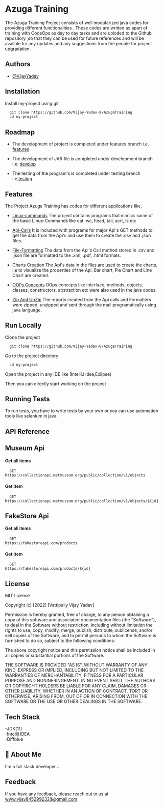 
# Azuga Training

The Azuga Training Project consists of well modularized java codes for providing different functionalities . These codes are written as apart of training with CodeOps as day to day tasks and are uploded to the Github repository ,so that they can be used for future references and will be availble for any updates and any suggestions from the people for project upgradation. 


## Authors

- [@VijayYadav](https://github.com/Vijay-Yadav-8)


## Installation

Install my-project using git

```bash
  git clone https://github.com/Vijay-Yadav-8/AzugaTraining
  cd my-project
```
    
## Roadmap

- The development of project is completed under features branch i.e, [features](https://github.com/Vijay-Yadav-8/AzugaTraining/tree/features)

- The development of JAR file is completed under development branch i.e, [develop](https://github.com/Vijay-Yadav-8/AzugaTraining/tree/develop)

- The testing of the program's is completed under testing branch i.e,[testing](https://github.com/Vijay-Yadav-8/AzugaTraining/tree/testing)

## Features

The Project Azuga Training has codes for different applications like,
- [Linux-commands](https://github.com/Vijay-Yadav-8/AzugaTraining/tree/features/week1#:~:text=15%20days%20ago)
The project contains programs that mimics some of the basic Linux-Commands like cat, wc, head, tail, sort, ls etc

- [Api-Calls](https://github.com/Vijay-Yadav-8/AzugaTraining/tree/features/week2)
It is included with programs for major Api's GET methods to get the data from the Api's and use them to create the .csv and .json files. 

- [File-Formatting](https://github.com/Vijay-Yadav-8/AzugaTraining/tree/features/week3)
The data from the Api's Call method stored in .csv and .json file are formatted to the .xml, .pdf, .html formats.

- [Charts Creation](https://github.com/Vijay-Yadav-8/AzugaTraining/tree/features/week3)
The Api's data in the files are used to create the charts, i.e to visualize the properties of the Api. Bar chart, Pie Chart and Line Chart are created.

- [OOPs Concepts](https://github.com/Vijay-Yadav-8/AzugaTraining/tree/features/oop)
OOps concepts like interface, methods, objects, classes, constructors, abstraction etc were also used in the java codes.

- [Zip And UnZip](https://github.com/Vijay-Yadav-8/AzugaTraining/tree/features/week4)
The reports created from the Api calls and Formatters were zipped, unzipped and sent through the mail programatically using java language.

## Run Locally

Clone the project

```bash
  git clone https://github.com/Vijay-Yadav-8/AzugaTraining
```

Go to the project directory

```bash
  cd my-project
```

Open the project in any IDE like (IntelliJ idea,Eclipse)

Then you can directly start working on the project




## Running Tests

To run tests, you have to write tests by your own or you can use automation tools like selenium in java.



## API Reference

## Museum Api

#### Get all items

```http
  GET 
https://collectionapi.metmuseum.org/public/collection/v1/objects
```

#### Get item

```http
  GET 
https://collectionapi.metmuseum.org/public/collection/v1/objects/${id}
```

## FakeStore Api
#### Get all items

```http
  GET 
https://fakestoreapi.com/products
```

#### Get item

```http
  GET 
https://fakestoreapi.com/products/${id}
```

## License

MIT License

Copyright (c) [2022] [Vattipally Vijay Yadav]

Permission is hereby granted, free of charge, to any person obtaining a copy
of this software and associated documentation files (the "Software"), to deal
in the Software without restriction, including without limitation the rights
to use, copy, modify, merge, publish, distribute, sublicense, and/or sell
copies of the Software, and to permit persons to whom the Software is
furnished to do so, subject to the following conditions:

The above copyright notice and this permission notice shall be included in all
copies or substantial portions of the Software.

THE SOFTWARE IS PROVIDED "AS IS", WITHOUT WARRANTY OF ANY KIND, EXPRESS OR
IMPLIED, INCLUDING BUT NOT LIMITED TO THE WARRANTIES OF MERCHANTABILITY,
FITNESS FOR A PARTICULAR PURPOSE AND NONINFRINGEMENT. IN NO EVENT SHALL THE
AUTHORS OR COPYRIGHT HOLDERS BE LIABLE FOR ANY CLAIM, DAMAGES OR OTHER
LIABILITY, WHETHER IN AN ACTION OF CONTRACT, TORT OR OTHERWISE, ARISING FROM,
OUT OF OR IN CONNECTION WITH THE SOFTWARE OR THE USE OR OTHER DEALINGS IN THE
SOFTWARE.


## Tech Stack

-JDK(11)\
-Intellij IDEA\
-Diffblue


## 🚀 About Me
I'm a full stack developer...


## Feedback

If you have any feedback, please reach out to us at www.vijay8452992328@gmail.com
